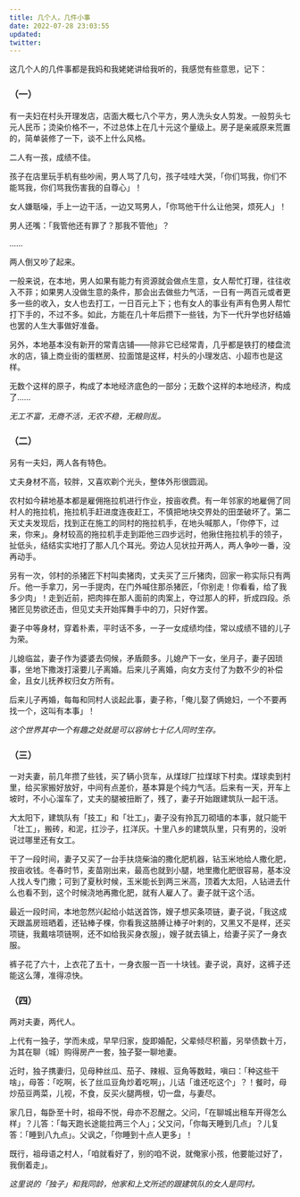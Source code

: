 ```yaml
---
title: 几个人，几件小事
date: 2022-07-28 23:03:55
updated:
twitter:
---
```


这几个人的几件事都是我妈和我姥姥讲给我听的，我感觉有些意思，记下：

### （一）

有一夫妇在村头开理发店，店面大概七八个平方，男人洗头女人剪发。一般剪头七元人民币；烫染价格不一，不过总体上在几十元这个量级上。房子是亲戚原来荒置的，简单装修了一下，谈不上什么风格。

二人有一孩，成绩不佳。

孩子在店里玩手机有些吵闹，男人骂了几句，孩子哇哇大哭，「你们骂我，你们不能骂我，你们骂我伤害我的自尊心」！

女人嫌聒噪，手上一边干活，一边又骂男人，「你骂他干什么让他哭，烦死人」！

男人还嘴：「我管他还有罪了？那我不管他」？

……

两人倒又吵了起来。

一般来说，在本地，男人如果有能力有资源就会做点生意，女人帮忙打理，往往收入不菲；如果男人没做生意的条件，那会出去做些力气活，一日有一两百元或者更多一些的收入，女人也去打工，一日百元上下；也有女人的事业有声有色男人帮忙打下手的，不过不多。如此，方能在几十年后攒下一些钱，为下一代升学也好结婚也罢的人生大事做好准备。

另外，本地基本没有新开的常青店铺——除非它已经常青，几乎都是铁打的楼盘流水的店，镇上商业街的蛋糕房、拉面馆是这样，村头的小理发店、小超市也是这样。

无数个这样的原子，构成了本地经济底色的一部分；无数个这样的本地经济，构成了……

*无工不富，无商不活，无农不稳，无粮则乱。*

### （二）

另有一夫妇，两人各有特色。

丈夫身材不高，较胖，又喜欢剃个光头，整体外形很圆润。

农村如今耕地基本都是雇佣拖拉机进行作业，按亩收费。有一年邻家的地雇佣了同村人的拖拉机，拖拉机手赶进度连夜赶工，不慎把地块交界处的田垄破坏了。第二天丈夫发现后，找到正在施工的同村的拖拉机手，在地头喊那人，「你停下，过来，你来」。身材较高的拖拉机手走到距他三四步远时，他揪住拖拉机手的领子，扯低头，结结实实地打了那人几个耳光。旁边人见状拉开两人，两人争吵一番，没再动手。

另有一次，邻村的杀猪匠下村叫卖猪肉，丈夫买了三斤猪肉，回家一称实际只有两斤。他一手拿刀，另一手提肉，在门外喊住那杀猪匠，「你别走！你看看，给了我多少肉」！走到近前，把肉摔在那人面前的肉案上，夺过那人的秤，折成四段。杀猪匠见势欲还击，但见丈夫开始挥舞手中的刀，只好作罢。

妻子中等身材，穿着朴素，平时话不多，一子一女成绩均佳，常以成绩不错的儿子为荣。

儿媳临盆，妻子作为婆婆去伺候，矛盾颇多。儿媳产下一女，坐月子，妻子因琐事，坐地下撒泼打滚要儿子离婚。后来儿子离婚，向女方支付了为数不少的补偿金，且女儿抚养权归女方所有。

后来儿子再婚，每每和同村人谈起此事，妻子称，「俺儿娶了俩媳妇，一个不要再找一个，这叫有本事」！

*这个世界其中一个有趣之处就是可以容纳七十亿人同时生存。*

### （三）

一对夫妻，前几年攒了些钱，买了辆小货车，从煤球厂拉煤球下村卖。煤球卖到村里，给买家搬好放好，中间有点差价，基本算是个纯力气活。后来有一天，开车上坡时，不小心溜车了，丈夫的腿被扭断了，残了，妻子开始跟建筑队一起干活。

大太阳下，建筑队有「技工」和「壮工」，妻子没有拎瓦刀砌墙的本事，就只能干「壮工」，搬砖，和泥，扛沙子，扛洋灰。十里八乡的建筑队里，只有男的，没听说过哪里还有女工。

干了一段时间，妻子又买了一台手扶烧柴油的撒化肥机器，钻玉米地给人撒化肥，按亩收钱。冬春时节，麦苗刚出来，最高也就到小腿，地里撒化肥很容易，基本没人找人专门撒；可到了夏秋时候，玉米能长到两三米高，顶着大太阳，人钻进去什么也看不到，这个时候浇地再撒化肥，就有人雇人了。妻子就干这个活。

最近一段时间，本地忽然兴起给小姑送首饰，嫂子想买条项链，妻子说，「我这成天跟盖房班晒着，还钻棒子棵，你看我这胳膊让棒子叶剌的，又黑又不是样，还买项链，我戴啥项链啊，还不如给我买身衣服」，嫂子就去镇上，给妻子买了一身衣服。

裤子花了六十，上衣花了五十，一身衣服一百一十块钱。妻子说，真好，这裤子还能这么薄，准得凉快。

### （四）

两对夫妻，两代人。

上代有一独子，学而未成，早早归家，旋即婚配，父辈倾尽积蓄，另举债数十万，为其在聊（城）购得房产一套，独子娶一聊地妻。

近时，独子携妻归，见母种丝瓜、茄子、辣椒、豆角等数畦，嗔曰：「种这些干啥」，母答：「吃啊，长了丝瓜豆角炒着吃啊」，儿诘「谁还吃这个」？！餐时，母炒茄豆两菜，儿视，不食，反买火腿两根，切一盘，与妻尽。

家几日，每卧至十时，祖母不悦，母亦不忍醒之。父问，「在聊城出租车开得怎么样」？儿答：「每天跑长途能拉两三个人」；父又问，「你每天睡到几点」？儿复答：「睡到八九点」。父讽之，「你睡到十点人更多」！

既行，祖母语之村人，「咱就看好了，别的咱不说，就俺家小孩，他要能过好了，我倒着走」。

*这里说的「独子」和我同龄，他家和上文所述的跟建筑队的女人是同村。*